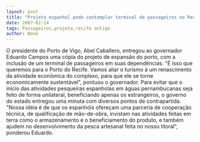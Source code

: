 ```yaml
---
layout: post
title: "Projeto espanhol pode contemplar terminal de passageiros no Recife Antigo"
date: 2007-02-14
tags: Passageiros,projeto,recife antigo
author: None
---
```

O presidente do Porto de Vigo, Abel Caballero, entregou ao governador Eduardo Campos uma cópia do projeto de expansão do porto, com a inclusão de um terminal de passageiros em suas dependências. 
\"É isso que queremos para o Porto do Recife. Vamos aliar o turismo à um renascimento da atividade econômica do complexo, para que ele se torne economicamente sustentável\", pontuou o governador. 
Para evitar que o início das atividades pesqueiras espanholas em águas pernambucanas seja feito de forma unilateral, beneficiando apenas os estrangeiros, o governo do estado entregou uma minuta com diversos pontos de contrapartida.
\"Nossa idéia é de que os espanhóis ofereçam uma parceria de cooperação técnica, de qualificação de mão-de-obra, invistam nas atividades feitas em terra como o armazenamento e o beneficiamento do produto, e também ajudem no desenvolvimento da pesca artesanal feita no nosso litoral\", ponderou Eduardo. 